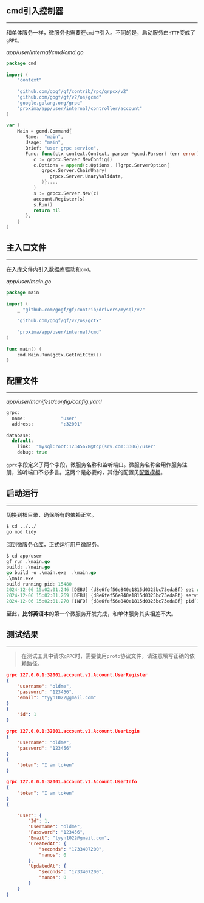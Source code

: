 ## cmd引入控制器
---
和单体服务一样，微服务也需要在`cmd`中引入。不同的是，启动服务由`HTTP`变成了`gRPC`。

*app/user/internal/cmd/cmd.go*
```go
package cmd  
  
import (  
    "context"  
  
    "github.com/gogf/gf/contrib/rpc/grpcx/v2"
    "github.com/gogf/gf/v2/os/gcmd"
    "google.golang.org/grpc"
    "proxima/app/user/internal/controller/account"
)  
  
var (  
    Main = gcmd.Command{  
       Name:  "main",  
       Usage: "main",  
       Brief: "user grpc service",  
       Func: func(ctx context.Context, parser *gcmd.Parser) (err error) {  
          c := grpcx.Server.NewConfig()  
          c.Options = append(c.Options, []grpc.ServerOption{  
             grpcx.Server.ChainUnary(  
                grpcx.Server.UnaryValidate,  
             )}...,  
          )  
          s := grpcx.Server.New(c)  
          account.Register(s)  
          s.Run()  
          return nil  
       },  
    }  
)
```

## 主入口文件
---
在入库文件内引入数据库驱动和`cmd`。

*app/user/main.go*
```go
package main  
  
import (  
    _ "github.com/gogf/gf/contrib/drivers/mysql/v2"  
    
    "github.com/gogf/gf/v2/os/gctx"  
    
    "proxima/app/user/internal/cmd"
)  
  
func main() {  
    cmd.Main.Run(gctx.GetInitCtx())  
}
```

## 配置文件
---
*app/user/manifest/config/config.yaml*
```go
grpc:  
  name:             "user"
  address:          ":32001"
  
database:  
  default:  
    link:  "mysql:root:12345678@tcp(srv.com:3306)/user"  
    debug: true
```

`gprc`字段定义了两个字段，微服务名称和监听端口。微服务名称会用作服务注册，监听端口不必多言。这两个是必要的，其他的配置见[配置模板](https://goframe.org/docs/micro-service/config#%E9%85%8D%E7%BD%AE%E6%A8%A1%E6%9D%BF)。

## 启动运行
---
切换到根目录，确保所有的依赖正常。

```bash
$ cd ../../
go mod tidy
```

回到微服务仓库，正式运行用户微服务。

```go
$ cd app/user
gf run .\main.go
build: .\main.go
go build -o .\main.exe  .\main.go
.\main.exe 
build running pid: 15480
2024-12-06 15:02:01.246 [DEBU] {d8e6fef56e840e1815d0325bc73eda8f} set default registry using file registry as no custom registry set, path: C:\Users\half\AppData\Local\Temp\gsvc
2024-12-06 15:02:01.269 [DEBU] {d8e6fef56e840e1815d0325bc73eda8f} service register: &{Head: Deployment: Namespace: Name:user Version: Endpoints:192.168.10.91:32001 Metadata:map[protocol:grpc]}
2024-12-06 15:02:01.270 [INFO] {d8e6fef56e840e1815d0325bc73eda8f} pid[15480]: grpc server started listening on [:32001]
```

至此，**比邻英语本**的第一个微服务开发完成，和单体服务其实相差不大。

## 测试结果
---
> 在测试工具中请求`gRPC`时，需要使用`proto`协议文件，请注意填写正确的依赖路径。

```json
grpc 127.0.0.1:32001.account.v1.Account.UserRegister
{
    "username": "oldme",
    "password": "123456",
    "email": "tyyn1022@gmail.com"
}
{
    "id": 1
}

grpc 127.0.0.1:32001.account.v1.Account.UserLogin
{
    "username": "oldme",
    "password": "123456"
}
{
    "token": "I am token"
}

grpc 127.0.0.1:32001.account.v1.Account.UserInfo
{
    "token": "I am token"
}
{

    "user": {
        "Id": 1,
        "Username": "oldme",
        "Password": "123456",
        "Email": "tyyn1022@gmail.com",
        "CreatedAt": {
            "seconds": "1733407200",
            "nanos": 0
        },
        "UpdatedAt": {
            "seconds": "1733407200",
            "nanos": 0
        }
    }
}
```
